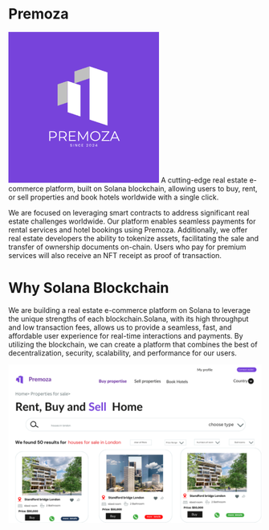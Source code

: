 # Premoza

<img src="1.png" width="300px" length="300px">
A cutting-edge real estate e-commerce platform, built on Solana blockchain, allowing users to buy, rent, or sell properties and book hotels worldwide with a single click.

<br/>

<p>
We are focused on leveraging smart contracts to address significant real estate challenges worldwide. Our platform enables seamless payments for rental services and hotel bookings using Premoza. Additionally, we offer real estate developers the ability to tokenize assets, facilitating the sale and transfer of ownership documents on-chain. Users who pay for premium services will also receive an NFT receipt as proof of transaction.</p>



# Why Solana Blockchain

We are building a real estate e-commerce platform on Solana to leverage the unique strengths of each blockchain.Solana, with its high throughput and low transaction fees, allows us to provide a seamless, fast, and affordable user experience for real-time interactions and payments. By utilizing the blockchain, we can create a platform that combines the best of decentralization, security, scalability, and performance for our users.

<img src="dp2.png" width="600px" length="600px">
